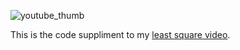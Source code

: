 ![youtube_thumb](https://user-images.githubusercontent.com/70577318/199139534-dee09fa8-dfaa-4aba-958f-c216fe631bf7.png)

This is the code suppliment to my [least square video](https://youtu.be/OUEnhkwDgr0).
